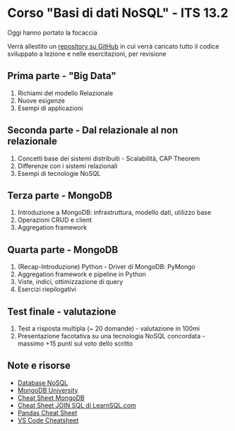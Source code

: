 # Corso "Basi di dati NoSQL" - ITS 13.2

Oggi hanno portato la focaccia

Verrà allestito un [repository su GitHub](https://github.com/andreabozzano87/nosql_its) in cui verrà caricato tutto il codice sviluppato a lezione e nelle esercitazioni, per revisione

## Prima parte - "Big Data"

1. Richiami del modello Relazionale
2. Nuove esigenze
3. Esempi di applicazioni

## Seconda parte - Dal relazionale al non relazionale

1. Concetti base dei sistemi distribuiti - Scalabilità, CAP Theorem
2. Differenze con i sistemi relazionali
3. Esempi di tecnologie NoSQL

## Terza parte - MongoDB

1. Introduzione a MongoDB: infrastruttura, modello dati, utilizzo base
2. Operazioni CRUD e client
3. Aggregation framework

## Quarta parte - MongoDB

1. (Recap-Introduzione) Python - Driver di MongoDB: PyMongo
2. Aggregation framework e pipeline in Python
3. Viste, indici, ottimizzazione di query
4. Esercizi riepilogativi

## Test finale - valutazione

1. Test a risposta multipla (~ 20 domande) - valutazione in 100mi
2. Presentazione facotativa su una tecnologia NoSQL concordata - massimo +15 punti sul voto dello scritto

## Note e risorse

* [Database NoSQL](https://it.wikipedia.org/wiki/NoSQL)
* [MongoDB University](https://learn.mongodb.com/)
* [Cheat Sheet MongoDB](https://www.mongodb.com/developer/products/mongodb/cheat-sheet/)
* [Cheat Sheet JOIN SQL di LearnSQL.com](https://learnsql.com/blog/sql-join-cheat-sheet/joins-cheat-sheet-a4.pdf)
* [Pandas Cheat Sheet](https://www.datacamp.com/cheat-sheet/pandas-cheat-sheet-for-data-science-in-python)
* [VS Code Cheatsheet](https://code.visualstudio.com/shortcuts/keyboard-shortcuts-windows.pdf)
